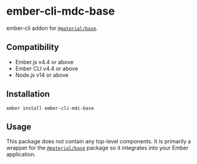 ember-cli-mdc-base
======================

ember-cli addon for [`@material/base`](https://github.com/material-components/material-components-web/tree/master/packages/mdc-base).


## Compatibility

* Ember.js v4.4 or above
* Ember CLI v4.4 or above
* Node.js v14 or above


Installation
------------

    ember install ember-cli-mdc-base

Usage
------

This package does not contain any top-level components. It is primarily a wrapper
for the [`@material/base`](https://github.com/material-components/material-components-web/tree/master/packages/mdc-base)
package so it integrates into your Ember application.

